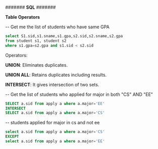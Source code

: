 #######
**SQL**
#######


**Table Operators**

-- Get me the list of students who have same GPA
```sql
select S1.sid,s1.sname,s1.gpa,s2.sid,s2.sname,s2.gpa
from student s1, student s2
where s1.gpa=s2.gpa and s1.sid < s2.sid
```
Operators:

**UNION**: Eliminates duplicates.

**UNION ALL**: Retains duplicates including results.

**INTERSECT**: It gives intersection of two sets.

-- Get the list of students who applied for major in both "CS" AND "EE"
```sql
SELECT a.sid from apply a where a.major='EE'
INTERSECT
SELECT a.sid from apply a where a.major='CS'
```

-- students applied for major in cs and not ee
```sql
select a.sid from apply a where a.major='CS'
EXCEPT
select a.sid from apply a where a.major='EE'
```

